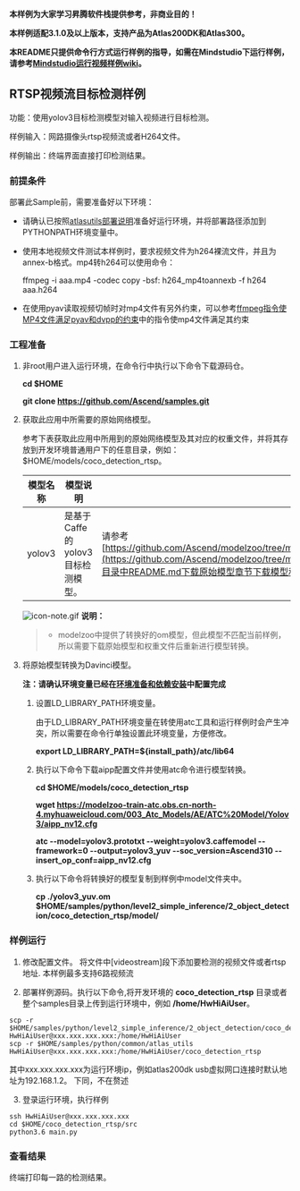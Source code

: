 **本样例为大家学习昇腾软件栈提供参考，非商业目的！**

**本样例适配3.1.0及以上版本，支持产品为Atlas200DK和Atlas300。**

**本README只提供命令行方式运行样例的指导，如需在Mindstudio下运行样例，请参考[Mindstudio运行视频样例wiki](https://github.com/Ascend/samples/wikis/Mindstudio%E8%BF%90%E8%A1%8C%E8%A7%86%E9%A2%91%E6%A0%B7%E4%BE%8B?sort_id=3170138)。**

## RTSP视频流目标检测样例

功能：使用yolov3目标检测模型对输入视频进行目标检测。

样例输入：网路摄像头rtsp视频流或者H264文件。

样例输出：终端界面直接打印检测结果。


### 前提条件

部署此Sample前，需要准备好以下环境：

- 请确认已按照[atlasutils部署说明](../../../common/atlas_utils)准备好运行环境，并将部署路径添加到PYTHONPATH环境变量中。

- 使用本地视频文件测试本样例时，要求视频文件为h264裸流文件，并且为annex-b格式。mp4转h264可以使用命令：

  ffmpeg -i aaa.mp4 -codec copy -bsf: h264_mp4toannexb -f h264 aaa.h264

- 在使用pyav读取视频切帧时对mp4文件有另外约束，可以参考[ffmpeg指令使MP4文件满足pyav和dvpp的约束](https://bbs.huaweicloud.com/forum/thread-131548-1-1.html)中的指令使mp4文件满足其约束


### 工程准备

1. 非root用户进入运行环境，在命令行中执行以下命令下载源码仓。

   **cd $HOME**

   **git clone https://github.com/Ascend/samples.git**

2. 获取此应用中所需要的原始网络模型。

    参考下表获取此应用中所用到的原始网络模型及其对应的权重文件，并将其存放到开发环境普通用户下的任意目录，例如：$HOME/models/coco_detection_rtsp。

    |  **模型名称**  |  **模型说明**  |  **模型下载路径**  |
    |---|---|---|
    |  yolov3 | 是基于Caffe的yolov3目标检测模型。|  请参考[https://github.com/Ascend/modelzoo/tree/master/contrib/TensorFlow/Research/cv/yolov3/ATC_yolov3_caffe_AE](https://github.com/Ascend/modelzoo/tree/master/contrib/TensorFlow/Research/cv/yolov3/ATC_yolov3_caffe_AE)目录中README.md下载原始模型章节下载模型和权重文件。 |

    ![](https://images.gitee.com/uploads/images/2020/1106/160652_6146f6a4_5395865.gif "icon-note.gif") **说明：**  

    > - modelzoo中提供了转换好的om模型，但此模型不匹配当前样例，所以需要下载原始模型和权重文件后重新进行模型转换。

3. 将原始模型转换为Davinci模型。
   
    **注：请确认环境变量已经在[环境准备和依赖安装](../../../environment)中配置完成**

    1. 设置LD_LIBRARY_PATH环境变量。

        由于LD_LIBRARY_PATH环境变量在转使用atc工具和运行样例时会产生冲突，所以需要在命令行单独设置此环境变量，方便修改。

        **export LD_LIBRARY_PATH=\${install_path}/atc/lib64**  

    2. 执行以下命令下载aipp配置文件并使用atc命令进行模型转换。

        **cd $HOME/models/coco_detection_rtsp**  

        **wget https://modelzoo-train-atc.obs.cn-north-4.myhuaweicloud.com/003_Atc_Models/AE/ATC%20Model/Yolov3/aipp_nv12.cfg**

        **atc --model=yolov3.prototxt --weight=yolov3.caffemodel --framework=0 --output=yolov3_yuv --soc_version=Ascend310 --insert_op_conf=aipp_nv12.cfg**

    3. 执行以下命令将转换好的模型复制到样例中model文件夹中。

        **cp ./yolov3_yuv.om $HOME/samples/python/level2_simple_inference/2_object_detection/coco_detection_rtsp/model/**      

### 样例运行

1. 修改配置文件。
   将文件中[videostream]段下添加要检测的视频文件或者rtsp地址. 本样例最多支持6路视频流

2. 部署样例源码。执行以下命令,将开发环境的 **coco_detection_rtsp** 目录或者整个samples目录上传到运行环境中，例如 **/home/HwHiAiUser**。   

```
scp -r $HOME/samples/python/level2_simple_inference/2_object_detection/coco_detection_rtsp HwHiAiUser@xxx.xxx.xxx.xxx:/home/HwHiAiUser  
scp -r $HOME/samples/python/common/atlas_utils HwHiAiUser@xxx.xxx.xxx.xxx:/home/HwHiAiUser/coco_detection_rtsp
```
   其中xxx.xxx.xxx.xxx为运行环境ip，例如atlas200dk usb虚拟网口连接时默认地址为192.168.1.2。 下同，不在赘述

3. 登录运行环境，执行样例

```
ssh HwHiAiUser@xxx.xxx.xxx.xxx
cd $HOME/coco_detection_rtsp/src
python3.6 main.py
```



### 查看结果

终端打印每一路的检测结果。
